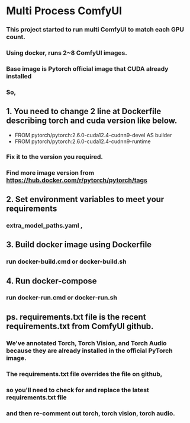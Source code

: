 # Multi Process ComfyUI

### This project started to run multi ComfyUI to match each GPU count.
### Using docker, runs 2~8 ComfyUI images.
### Base image is Pytorch official image that CUDA already installed

### So, 

## 1. You need to change 2 line at Dockerfile describing torch and cuda version like below.

- FROM pytorch/pytorch:2.6.0-cuda12.4-cudnn9-devel AS builder
- FROM pytorch/pytorch:2.6.0-cuda12.4-cudnn9-runtime

### Fix it to the version you required. 
### Find more image version from https://hub.docker.com/r/pytorch/pytorch/tags

## 2. Set environment variables to meet your requirements
### extra_model_paths.yaml , 

## 3. Build docker image using Dockerfile
### run docker-build.cmd or docker-build.sh

## 4. Run docker-compose
### run docker-run.cmd or docker-run.sh

## ps. requirements.txt file is the recent requirements.txt from ComfyUI github.
### We've annotated Torch, Torch Vision, and Torch Audio because they are already installed in the official PyTorch image.
### The requirements.txt file overrides the file on github, 
### so you'll need to check for and replace the latest requirements.txt file 
### and then re-comment out torch, torch vision, torch audio.